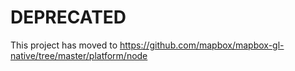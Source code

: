 # DEPRECATED

This project has moved to https://github.com/mapbox/mapbox-gl-native/tree/master/platform/node
